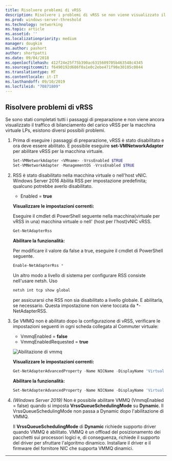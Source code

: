 ```yaml
---
title: Risolvere problemi di vRSS
description: Risolvere i problemi di vRSS se non viene visualizzato il traffico di bilanciamento del carico vRSS per la macchina virtuale LPs.
ms.prod: windows-server-threshold
ms.technology: networking
ms.topic: article
ms.assetid: ''
ms.localizationpriority: medium
manager: dougkim
ms.author: pashort
author: shortpatti
ms.date: 09/04/2018
ms.openlocfilehash: 412f24e25f75b390ac6315609705b463548c4345
ms.sourcegitcommit: f6490192d686f0a1e0c2ebe471f98e30105c0844
ms.translationtype: MT
ms.contentlocale: it-IT
ms.lasthandoff: 09/10/2019
ms.locfileid: "70871809"
---
```

## <a name="resolve-vrss-issues"></a>Risolvere problemi di vRSS

Se sono stati completati tutti i passaggi di preparazione e non viene ancora visualizzato il traffico di bilanciamento del carico vRSS per la macchina virtuale LPs, esistono diversi possibili problemi.

1. Prima di eseguire i passaggi di preparazione, vRSS è stato disabilitato e ora deve essere abilitato. È possibile eseguire **set-VMNetworkAdapter** per abilitare vRSS per la macchina virtuale.

   ```PowerShell
   Set-VMNetworkAdapter <VMname> -VrssEnabled $TRUE
   Set-VMNetworkAdapter -ManagementOS -VrssEnabled $TRUE
   ```

2. RSS è stato disabilitato nella macchina virtuale o nell'host vNIC. Windows Server 2016 Abilita RSS per impostazione predefinita; qualcuno potrebbe averlo disabilitato. 

   - Enabled = **true**

   **Visualizzare le impostazioni correnti:** 

   Eseguire il cmdlet di PowerShell seguente nella macchina\(virtuale per vRSS in una\) macchina virtuale o nell' \(host per l'host\)vNIC vRSS.

   ```PowerShell
   Get-NetAdapterRss
   ```

   **Abilitare la funzionalità:** 

   Per modificare il valore da false a true, eseguire il cmdlet di PowerShell seguente.

   ```PowerShell
   Enable-NetAdapterRss *
   ```
   
   Un altro modo a livello di sistema per configurare RSS consiste nell'usare netsh. Uso 
   
    ```cmd
   netsh int tcp show global
   ```
   
   per assicurarsi che RSS non sia disabilitato a livello globale. E abilitarla, se necessario. Questa impostazione non viene toccata da *-NetAdapterRSS.

3. Se VMMQ non è abilitato dopo la configurazione di vRSS, verificare le impostazioni seguenti in ogni scheda collegata al Commuter virtuale:

   - VmmqEnabled = **false**
   - VmmqEnabledRequested = **true**

   ![Abilitazione di vmmq](../../media/vmmq-enabled.png)

   **Visualizzare le impostazioni correnti:** 

   ```PowerShell
   Get-NetAdapterAdvancedProperty -Name NICName -DisplayName 'Virtual Switch RSS'
   ```

   **Abilitare la funzionalità:** 

   ```PowerShell
   Set-NetAdapterAdvancedProperty -Name NICName -DisplayName 'Virtual Switch RSS' -DisplayValue Enabled”
   ```
 
4. _(Windows Server 2019)_ Non è possibile abilitare VMMQ (VmmqEnabled = false) quando si imposta **VrssQueueSchedulingMode** su **Dynamic**. Il VrssQueueSchedulingMode non passa a Dynamic dopo l'abilitazione di VMMQ.<p>Il **VrssQueueSchedulingMode** di **Dynamic** richiede supporto driver quando VMMQ è abilitato.  VMMQ è un offload del posizionamento dei pacchetti sui processori logici e, di conseguenza, richiede il supporto del driver per sfruttare l'algoritmo dinamico.  Installare il driver e il firmware del fornitore NIC che supporta VMMQ dinamici.



---
